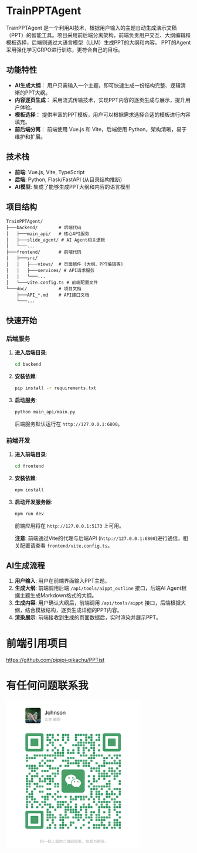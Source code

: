 # TrainPPTAgent
TrainPPTAgent 是一个利用AI技术，根据用户输入的主题自动生成演示文稿（PPT）的智能工具。项目采用前后端分离架构，前端负责用户交互、大纲编辑和模板选择，后端则通过大语言模型（LLM）生成PPT的大纲和内容。
PPT的Agent采用强化学习GRPO进行训练，更符合自己的目标。

## 功能特性

- **AI生成大纲**： 用户只需输入一个主题，即可快速生成一份结构完整、逻辑清晰的PPT大纲。
- **内容逐页生成**： 采用流式传输技术，实现PPT内容的逐页生成与展示，提升用户体验。
- **模板选择**： 提供丰富的PPT模板，用户可以根据需求选择合适的模板进行内容填充。
- **前后端分离**： 前端使用 Vue.js 和 Vite，后端使用 Python，架构清晰，易于维护和扩展。

## 技术栈

- **前端**: Vue.js, Vite, TypeScript
- **后端**: Python, Flask/FastAPI (从目录结构推断)
- **AI模型**: 集成了能够生成PPT大纲和内容的语言模型

## 项目结构

```
TrainPPTAgent/
├───backend/        # 后端代码
│   ├───main_api/   # 核心API服务
│   ├───slide_agent/ # AI Agent相关逻辑
│   └───...
├───frontend/       # 前端代码
│   ├───src/
│   │   ├───views/  # 页面组件 (大纲、PPT编辑等)
│   │   ├───services/ # API请求服务
│   │   └───...
│   └───vite.config.ts # 前端配置文件
└───doc/            # 项目文档
    ├───API_*.md    # API接口文档
    └───...
```

## 快速开始

### 后端服务

1.  **进入后端目录**:
    ```bash
    cd backend
    ```

2.  **安装依赖**:
    ```bash
    pip install -r requirements.txt
    ```

3.  **启动服务**:
    ```bash
    python main_api/main.py
    ```
    后端服务默认运行在 `http://127.0.0.1:6800`。

### 前端开发

1.  **进入前端目录**:
    ```bash
    cd frontend
    ```

2.  **安装依赖**:
    ```bash
    npm install
    ```

3.  **启动开发服务器**:
    ```bash
    npm run dev
    ```
    前端应用将在 `http://127.0.0.1:5173` 上可用。

    **注意**: 前端通过Vite的代理与后端API (`http://127.0.0.1:6800`)进行通信，相关配置请查看 `frontend/vite.config.ts`。

## AI生成流程

1.  **用户输入**: 用户在前端界面输入PPT主题。
2.  **生成大纲**: 前端调用后端 `/api/tools/aippt_outline` 接口，后端AI Agent根据主题生成Markdown格式的大纲。
3.  **生成内容**: 用户确认大纲后，前端调用 `/api/tools/aippt` 接口，后端根据大纲，结合模板结构，逐页生成详细的PPT内容。
4.  **渲染展示**: 前端接收到生成的页面数据后，实时渲染并展示PPT。

# 前端引用项目
https://github.com/pipipi-pikachu/PPTist

# 有任何问题联系我
![weichat.png](doc/weichat.png)

